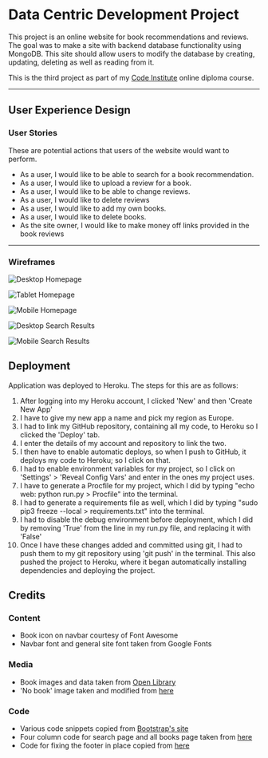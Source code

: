 # Data Centric Development Project

This project is an online website for book recommendations and reviews. The goal was to make a site with backend database functionality using MongoDB. This site should allow users to modify the database by creating, updating, deleting as well as reading from it.

This is the third project as part of my [Code Institute](https://codeinstitute.net/) online diploma course.

---

## User Experience Design

### User Stories

These are potential actions that users of the website would want to perform. 

* As a user, I would like to be able to search for a book recommendation.
* As a user, I would like to upload a review for a book.
* As a user, I would like to be able to change reviews.
* As a user, I would like to delete reviews
* As a user, I would like to add my own books.
* As a user, I would like to delete books.
* As the site owner, I would like to make money off links provided in the book reviews

---

### Wireframes

![Desktop Homepage](assets/wireframes/home-desktop.jpg "Desktop Homepage")

![Tablet Homepage](assets/wireframes/home-tablet.jpg "Tablet Homepage")

![Mobile Homepage](assets/wireframes/home-mobile.jpg "Mobile Homepage")

![Desktop Search Results](assets/wireframes/search-desktop.jpg "Desktop Search Results")

![Mobile Search Results](assets/wireframes/search-mobile.jpg "Mobile Search Results")


## Deployment

Application was deployed to Heroku. The steps for this are as follows:

1. After logging into my Heroku account, I clicked 'New' and then 'Create New App'
2. I have to give my new app a name and pick my region as Europe.
3. I had to link my GitHub repository, containing all my code, to Heroku so I clicked the 'Deploy' tab.
4. I enter the details of my account and repository to link the two.
5. I then have to enable automatic deploys, so when I push to GitHub, it deploys my code to Heroku; so I click on that.
6. I had to enable environment variables for my project, so I click on 'Settings' > 'Reveal Config Vars' and enter in the ones my project uses.
7. I have to generate a Procfile for my project, which I did by typing "echo web: python run.py > Procfile" into the terminal.
8. I had to generate a requirements file as well, which I did by typing "sudo pip3 freeze --local > requirements.txt" into the terminal.
9. I had to disable the debug environment before deployment, which I did by removing 'True' from the line in my run.py file, and replacing it with 'False'
10. Once I have these changes added and committed using git, I had to push them to my git repository using 'git push' in the terminal. This also pushed the project to Heroku, where it began automatically installing dependencies and deploying the project.


## Credits

### Content

* Book icon on navbar courtesy of Font Awesome
* Navbar font and general site font taken from Google Fonts

### Media

* Book images and data taken from [Open Library](openlibrary.org)
* 'No book' image taken and modified from [here](https://cdn.pixabay.com/photo/2018/01/17/18/43/book-3088777_1280.png)


### Code

* Various code snippets copied from [Bootstrap's site](https://getbootstrap.com/)
* Four column code for search page and all books page taken from [here](https://startbootstrap.com/snippets/portfolio-four-column/)
* Code for fixing the footer in place copied from [here](https://www.freecodecamp.org/news/how-to-keep-your-footer-where-it-belongs-59c6aa05c59c/)
